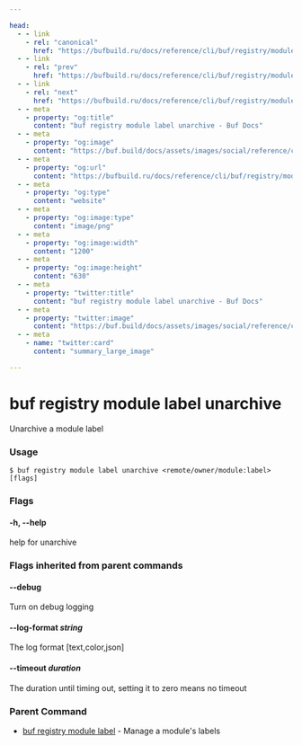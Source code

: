 ```yaml
---

head:
  - - link
    - rel: "canonical"
      href: "https://bufbuild.ru/docs/reference/cli/buf/registry/module/label/unarchive/"
  - - link
    - rel: "prev"
      href: "https://bufbuild.ru/docs/reference/cli/buf/registry/module/label/list/"
  - - link
    - rel: "next"
      href: "https://bufbuild.ru/docs/reference/cli/buf/registry/module/settings/"
  - - meta
    - property: "og:title"
      content: "buf registry module label unarchive - Buf Docs"
  - - meta
    - property: "og:image"
      content: "https://buf.build/docs/assets/images/social/reference/cli/buf/registry/module/label/unarchive.png"
  - - meta
    - property: "og:url"
      content: "https://bufbuild.ru/docs/reference/cli/buf/registry/module/label/unarchive/"
  - - meta
    - property: "og:type"
      content: "website"
  - - meta
    - property: "og:image:type"
      content: "image/png"
  - - meta
    - property: "og:image:width"
      content: "1200"
  - - meta
    - property: "og:image:height"
      content: "630"
  - - meta
    - property: "twitter:title"
      content: "buf registry module label unarchive - Buf Docs"
  - - meta
    - property: "twitter:image"
      content: "https://buf.build/docs/assets/images/social/reference/cli/buf/registry/module/label/unarchive.png"
  - - meta
    - name: "twitter:card"
      content: "summary_large_image"

---
```


# buf registry module label unarchive

Unarchive a module label

### Usage

```console
$ buf registry module label unarchive <remote/owner/module:label> [flags]
```

### Flags

#### \-h, --help

help for unarchive

### Flags inherited from parent commands

#### \--debug

Turn on debug logging

#### \--log-format _string_

The log format \[text,color,json\]

#### \--timeout _duration_

The duration until timing out, setting it to zero means no timeout

### Parent Command

- [buf registry module label](../) - Manage a module's labels
